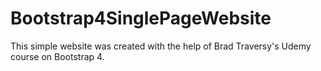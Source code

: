 # Bootstrap4SinglePageWebsite

This simple website was created with the help of Brad Traversy's Udemy course on Bootstrap 4.
